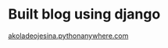 # Built blog using django

<a href="https://akoladeojesina.pythonanywhere.com">akoladeojesina.pythonanywhere.com</a>

